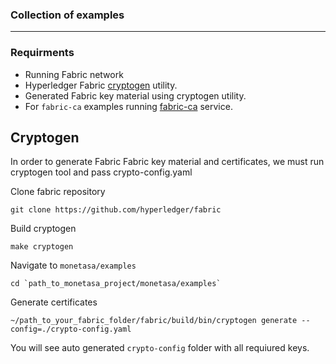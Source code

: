 ### Collection of examples

----

### Requirments

- Running Fabric network
- Hyperledger Fabric [cryptogen](http://hyperledger-fabric.readthedocs.io/en/release-1.1/commands/cryptogen-commands.html) utility.
- Generated Fabric key material using cryptogen utility.
- For `fabric-ca` examples running [fabric-ca](https://github.com/hyperledger/fabric-ca) service.


 ## Cryptogen
 In order to generate Fabric  Fabric key material and certificates, we must run cryptogen tool and pass crypto-config.yaml

Clone fabric repository
```
git clone https://github.com/hyperledger/fabric
```
Build cryptogen
```
make cryptogen
```
Navigate to `monetasa/examples`
```
cd `path_to_monetasa_project/monetasa/examples`
```

Generate certificates

```
~/path_to_your_fabric_folder/fabric/build/bin/cryptogen generate --config=./crypto-config.yaml

```
You will see auto generated `crypto-config` folder with all requiured keys. 
